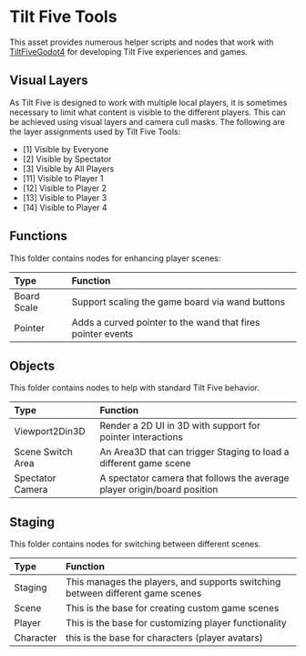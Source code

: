 # Tilt Five Tools

This asset provides numerous helper scripts and nodes that work with
[TiltFiveGodot4](https://github.com/GodotVR/TiltFiveGodot4) for developing
Tilt Five experiences and games.


## Visual Layers

As Tilt Five is designed to work with multiple local players, it is sometimes
necessary to limit what content is visible to the different players. This can
be achieved using visual layers and camera cull masks. The following are the
layer assignments used by Tilt Five Tools:
* [1] Visible by Everyone
* [2] Visible by Spectator
* [3] Visible by All Players
* [11] Visible to Player 1
* [12] Visible to Player 2
* [13] Visible to Player 3
* [14] Visible to Player 4


## Functions

This folder contains nodes for enhancing player scenes:

| Type | Function |
| :--- | :----------- |
| Board Scale | Support scaling the game board via wand buttons |
| Pointer | Adds a curved pointer to the wand that fires pointer events |


## Objects

This folder contains nodes to help with standard Tilt Five behavior.

| Type | Function |
| :--- | :----------- |
| Viewport2Din3D | Render a 2D UI in 3D  with support for pointer interactions |
| Scene Switch Area | An Area3D that can trigger Staging to load a different game scene |
| Spectator Camera | A spectator camera that follows the average player origin/board position |


## Staging

This folder contains nodes for switching between different scenes.

| Type | Function |
| :--- | :----------- |
| Staging | This manages the players, and supports switching between different game scenes |
| Scene | This is the base for creating custom game scenes |
| Player | This is the base for customizing player functionality |
| Character | this is the base for characters (player avatars) |
